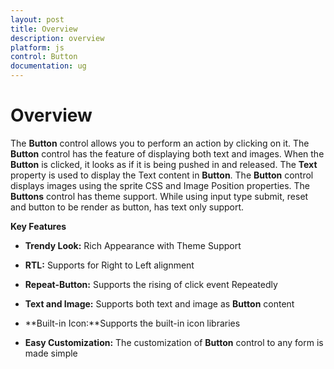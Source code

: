 ```yaml
---
layout: post
title: Overview
description: overview
platform: js
control: Button
documentation: ug
---
```


# Overview

The **Button** control allows you to perform an action by clicking on it. The **Button** control has the feature of displaying both text and images. When the **Button** is clicked, it looks as if it is being pushed in and released. The **Text** property is used to display the Text content in **Button**. The **Button** control displays images using the sprite CSS and Image Position properties. The **Buttons** control has theme support. While using input type submit, reset and button to be render as button, has text only support.

**Key Features**

* **Trendy Look:** Rich Appearance with Theme Support

* **RTL:** Supports for Right to Left alignment

* **Repeat-Button:** Supports the rising of click event Repeatedly 

* **Text and Image:** Supports both text and image as **Button** content

* **Built-in Icon:**Supports the built-in icon libraries

* **Easy Customization:** The customization of **Button** control to any form is made simple

